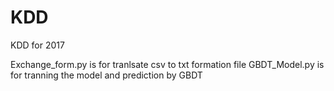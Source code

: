 # KDD
KDD for 2017

Exchange_form.py is for tranlsate csv to txt formation file
GBDT_Model.py is for tranning the model and prediction by GBDT
